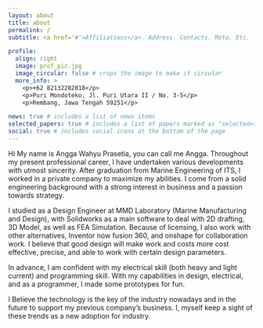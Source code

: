 ```yaml
---
layout: about
title: about
permalink: /
subtitle: <a href='#'>Affiliations</a>. Address. Contacts. Moto. Etc.

profile:
  align: right
  image: prof_pic.jpg
  image_circular: false # crops the image to make it circular
  more_info: >
    <p>+62 82132282818</p>
    <p>Puri Mondoteko, Jl. Puri Utara II / No. 3-5</p>
    <p>Rembang, Jawa Tengah 59251</p>

news: true # includes a list of news items
selected_papers: true # includes a list of papers marked as "selected={true}"
social: true # includes social icons at the bottom of the page
---
```


Hi My name is Angga Wahyu Prasetia, you can call me Angga. Throughout my present professional career, I have undertaken various developments with utmost sincerity. After graduation from Marine Engineering of ITS, I worked in a private company to maximize my abilities. I come from a solid engineering background with a strong interest in business and a passion towards strategy.

I studied as a Design Engineer at MMD Laboratory (Marine Manufacturing and Design), with Solidworks as a main software to deal with 2D drafting, 3D Model, as well as FEA Simulation. Because of licensing, I also work with other alternatives, Inventor now fusion 360, and onshape for collaboration work. I believe that good design will make work and costs more cost effective, precise, and able to work with certain design parameters.

In advance, I am confident with my electrical skill (both heavy and light current) and programming skill. With my capabilities in  design, electrical, and as a programmer, I made some prototypes for fun.

I Believe the technology is the key of the industry nowadays and in the future to support my previous company’s business. I, myself keep a sight of these trends as a new adoption for industry.

<!-- Write your biography here. Tell the world about yourself. Link to your favorite [subreddit](http://reddit.com). You can put a picture in, too. The code is already in, just name your picture `prof_pic.jpg` and put it in the `img/` folder.

Put your address / P.O. box / other info right below your picture. You can also disable any of these elements by editing `profile` property of the YAML header of your `_pages/about.md`. Edit `_bibliography/papers.bib` and Jekyll will render your [publications page](/al-folio/publications/) automatically.

Link to your social media connections, too. This theme is set up to use [Font Awesome icons](https://fontawesome.com/) and [Academicons](https://jpswalsh.github.io/academicons/), like the ones below. Add your Facebook, Twitter, LinkedIn, Google Scholar, or just disable all of them. -->
